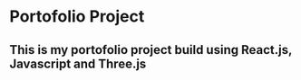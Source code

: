 # Portofolio Project 

## This is my portofolio project build using React.js, Javascript and Three.js
